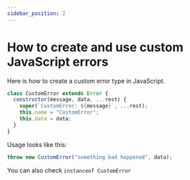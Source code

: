```yaml
---
sidebar_position: 2
---
```


# How to create and use custom JavaScript errors

Here is how to create a custom error type in JavaScript.

```js
class CustomError extends Error {
  constructor(message, data, ...rest) {
    super(`CustomError: ${message}`, ...rest);
    this.name = "CustomError";
    this.data = data;
  }
}
```

Usage looks like this:

```js
throw new CustomError("something bad happened", data);
```

You can also check `instanceof CustomError`
